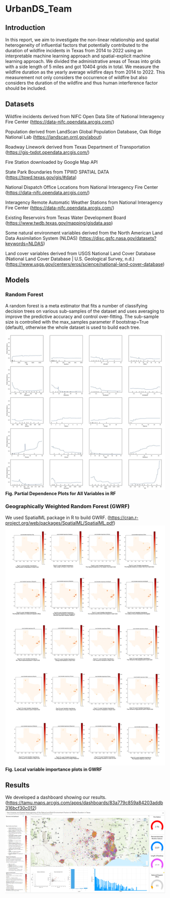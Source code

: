 # UrbanDS_Team
## Introduction
In this report, we aim to investigate the non-linear relationship and spatial heterogeneity of influential factors that potentially contributed to the duration of wildfire incidents in Texas from 2014 to 2022 using an interpretable machine learning approach and spatial-explicit machine learning approach. We divided the administrative areas of Texas into grids with a side length of 5 miles and got 10404 grids in total. We measure the wildfire duration as the yearly average wildfire days from 2014 to 2022. This measurement not only considers the occurrence of wildfire but also considers the duration of the wildfire and thus human interference factor should be included.
## Datasets
Wildfire incidents derived from NIFC Open Data Site of National Interagency Fire Center (https://data-nifc.opendata.arcgis.com/)

Population derived from LandScan Global Population Database, Oak Ridge National Lab (https://landscan.ornl.gov/about)

Roadway Linework derived from Texas Department of Transportation (https://gis-txdot.opendata.arcgis.com/)

Fire Station downloaded by Google Map API

State Park Boundaries from TPWD SPATIAL DATA (https://tpwd.texas.gov/gis/#data)

National Dispatch Office Locations from National Interagency Fire Center (https://data-nifc.opendata.arcgis.com/)

Interagency Remote Automatic Weather Stations from National Interagency Fire Center (https://data-nifc.opendata.arcgis.com/)

Existing Reservoirs from Texas Water Development Board (https://www.twdb.texas.gov/mapping/gisdata.asp)

Some natural environment variables derived from the North American Land Data Assimilation System (NLDAS) (https://disc.gsfc.nasa.gov/datasets?keywords=NLDAS)

Land cover variables derived from USGS National Land Cover Database (National Land Cover Database | U.S. Geological Survey, n.d.) (https://www.usgs.gov/centers/eros/science/national-land-cover-database)
## Models
### Random Forest
A random forest is a meta estimator that fits a number of classifying decision trees on various sub-samples of the dataset and uses averaging to improve the predictive accuracy and control over-fitting. The sub-sample size is controlled with the max_samples parameter if bootstrap=True (default), otherwise the whole dataset is used to build each tree.
![Partial Dependence Plots for All Variables in RF](https://github.com/UrbanDS/UrbanDS_Team/blob/main/Figure/Partial%20Dependence%20Plots%20for%20All%20Variables%20in%20RF.jpg)
**Fig. Partial Dependence Plots for All Variables in RF**
### Geographically Weighted Random Forest (GWRF)
We used SpatialML package in R to build GWRF. (https://cran.r-project.org/web/packages/SpatialML/SpatialML.pdf)
![Local variable importance plots in GWRF](https://github.com/UrbanDS/UrbanDS_Team/blob/main/Figure/Local%20variable%20importance%20plots%20in%20GWRF.jpg)
**Fig. Local variable importance plots in GWRF**
## Results
We developed a dashboard showing our results. (https://tamu.maps.arcgis.com/apps/dashboards/83a779c859a84203addb316bcf30c012)
![Dashboard](https://github.com/UrbanDS/UrbanDS_Team/blob/main/Figure/Dashboard.png)
